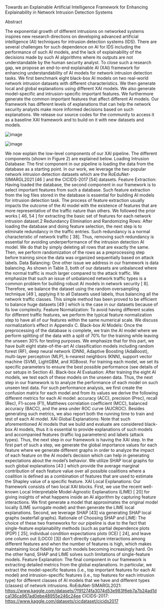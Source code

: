 Towards an Explainable Artificial Intelligence Framework for Enhancing Explainability in Network Intrusion Detection Systems

Abstract

The exponential growth of different intrusions on networked systems inspires new research directions on developing advanced artificial intelligence (AI) techniques for intrusion detection systems (IDS). There are several challenges for such dependence on AI for IDS including the performance of such AI models, and the lack of explainability of the decisions made by such AI algorithms where its outputs are not understandable by the human security analyst. To close such a research gap, we propose an end-to-end explainable AI (XAI) framework for enhancing understandability of AI models for network intrusion detection tasks. We first benchmark eight black-box AI models on two real-world network intrusion datasets with different characteristics. We then generate local and global explanations using different XAI models. We also generate model-specific and intrusion-specific important features. We furthermore generate the common important features that affect different AI models. Our framework has different levels of explanations that can help the network security analysts make more informed decisions based on such explanations. We release our source codes for the community to access it as a baseline XAI framework and to build on it with new datasets and models.

![image](https://user-images.githubusercontent.com/55901425/227800472-c28c8b33-b46a-49ee-96e3-936495970582.png)


![image](https://user-images.githubusercontent.com/55901425/227800487-e8ad014d-4455-49b2-aacb-3b6f8c9006a8.png)

We now explain the low-level components of our XAI pipeline. The
different components (shown in Figure 2) are explained below.
Loading Intrusion Database: The first component in our
pipeline is loading the data from the database as a starting point.
In our work, we leverage the two popular network intrusion
detection datasets which are the RoEduNet-SIMARGL2021 [46 ]
and the CICIDS-2017 [54] datasets.
Feature Extraction: Having loaded the database, the second
component in our framework is to select important features from
such a database. Such feature extraction from the log files stored
in the database is essential for building AI models for intrusion
detection task. The process of feature extraction usually impacts
the outcome of the AI model with the existence of features that are
more representative of the traffic nature than others. We followed
the prior works [ 46, 54 ] for extracting the basic set of features for
each network intrusion dataset.2
Redundancy Elimination and Randomizing Rows: After
loading the database and doing feature selection, the next step is
to eliminate redundancy in the traffic entries. Such redundancy
is a normal characteristic of network traffic [ 38]. Thus, removing
such redundancy is essential for avoiding underperformance of the
intrusion detection AI model. We do that by simply deleting all
rows that are exactly the same. Then, we perform randomization
of the rows as a preprocessing step before training since the data
was organized sequentially based on attack labels.
Data Balancing: One other issue we address in our framework
is data balancing. As shown in Table 3, both of our datasets are
unbalanced where the normal traffic is much larger compared to
the attack traffic. We emphasize that such an issue of unbalanced
network traffic types is a common problem for building robust AI
models in network security [ 8]. Therefore, we balance the dataset
using the random oversampling technique [49 ], applying it to all
Datasets used
labels, thus balancing all the network traffic classes. This simple
method has been proved to be efficient to balance huge datasets [49 ]
which is the case in our datasets because of its low complexity.
Feature Normalization: To avoid having different scales
for different traffic features, we perform the typical feature
normalization step to have all of our features within the same
numerical scale. We discuss normalization’s effect in Appendix C.
Black-box AI Models: Once the preprocessing of the database
is complete, we train the AI model where we perform splitting
of the data with a split of 70% for the training while leaving the
unseen 30% for testing purposes. We emphasize that for this part, we
have built eight state-of-the-art AI classification models including
random forest (RF), deep neural network (DNN), Adaptive Boosting
(AdaBoost), multi-layer perceptron (MLP), k-nearest neighbors
(KNN), support vector machine (SVM), LightGBM, and XGBoost.
For training each model, we set its specific parameters to ensure the
best possible performance (see details of our setups in Section 4).
Black-box AI Evaluation: After training the eight AI models,
we test each of these models on the unseen data. Thus, the next step
in our framework is to analyze the performance of each model on
such unseen test data. For such performance analysis, we first create
the confusion matrix for each model and from its values we derive
the following different metrics for each AI model: accuracy (ACC),
precision (Prec), recall (Rec), F1-score (F1), Matthews correlation
coefficient (MCC), balanced accuracy (BACC), and the area under
ROC curve (AUCROC). Besides generating such metrics, we also
report both the running time to train and test of each AI model.
XAI Global Explanations: Note that such aforementioned
AI models that we build and evaluate are considered black-box
AI models, thus it is essential to provide explanations of such
models and accompanied features (traffic log parameters) and labels
(attack types). Thus, the next step in our framework is having the
XAI step. In the first part of such a step, we generate the global
importance values for each feature where we generate different
graphs in order to analyze the impact of each feature on the AI
model’s decision which can help in generating expectations about
the model’s behavior. We utilize SHAP local graphs for such global
explanations [43 ] which provide the average marginal contribution
of each feature value over all possible coalitions where a coalition
is defined as a combination of features that are used to estimate the
Shapley value of a specific feature.
XAI Local Explanations: Our framework consists of two
local XAI blocks. First, we use the recent well-known Local
Interpretable Model-Agnostic Explanations (LIME) [ 20] for giving
insights of what happens inside an AI algorithm by capturing
feature interactions. We first generate a model that approximates
the original model locally (LIME surrogate model) and then generate
the LIME local explanations. Second, we leverage SHAP [43] via
generating SHAP local graphs (waterfall graphs).
Rationale of Choosing SHAP and LIME: The choice of
these two frameworks for our pipeline is due to the fact that
single-feature explainability methods (such as partial dependence
plots (PDP) [ 25], individual condition expectations plots (ICE) [ 24],
and leave one column out (LOCO) [3]) don’t directly capture
interactions among different features and when the number of
features is high, which makes maintaining local fidelity for such
models becoming increasingly hard. On the other hand, SHAP and
LIME solves such limitations of single-feature models.
Feature Explanation: The final component in our framework
is extracting detailed metrics from the global explanations. In
particular, we extract the model-specific features (i.e., top important
features for each AI model) and intrusion-specific features (i.e., top
features for each intrusion type) for different classes of AI models
that we have and different types (classes) of network intrusions.
RoEduNet-SIMARGL2021: https://www.kaggle.com/datasets/7f91274fa3074d53e983f6eb7a7b24ad1dca136ca967ad0ebe48955e246c24ee
CICIDS-2017: https://www.kaggle.com/datasets/cicdataset/cicids2017

